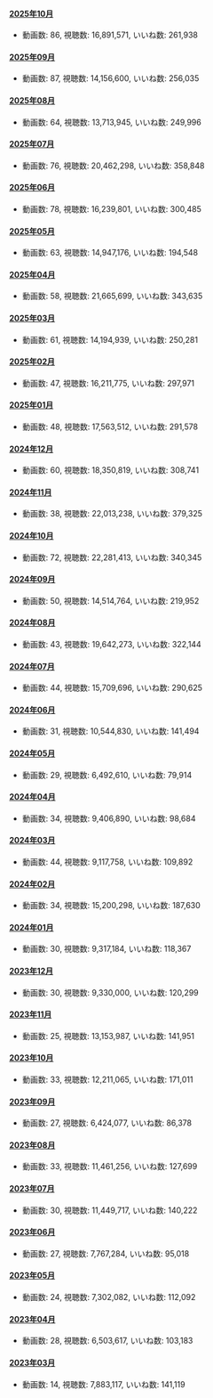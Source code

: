 #### [2025年10月](videos/202510 "wikilink")

-   動画数: 86, 視聴数: 16,891,571, いいね数: 261,938

#### [2025年09月](videos/202509 "wikilink")

-   動画数: 87, 視聴数: 14,156,600, いいね数: 256,035

#### [2025年08月](videos/202508 "wikilink")

-   動画数: 64, 視聴数: 13,713,945, いいね数: 249,996

#### [2025年07月](videos/202507 "wikilink")

-   動画数: 76, 視聴数: 20,462,298, いいね数: 358,848

#### [2025年06月](videos/202506 "wikilink")

-   動画数: 78, 視聴数: 16,239,801, いいね数: 300,485

#### [2025年05月](videos/202505 "wikilink")

-   動画数: 63, 視聴数: 14,947,176, いいね数: 194,548

#### [2025年04月](videos/202504 "wikilink")

-   動画数: 58, 視聴数: 21,665,699, いいね数: 343,635

#### [2025年03月](videos/202503 "wikilink")

-   動画数: 61, 視聴数: 14,194,939, いいね数: 250,281

#### [2025年02月](videos/202502 "wikilink")

-   動画数: 47, 視聴数: 16,211,775, いいね数: 297,971

#### [2025年01月](videos/202501 "wikilink")

-   動画数: 48, 視聴数: 17,563,512, いいね数: 291,578

#### [2024年12月](videos/202412 "wikilink")

-   動画数: 60, 視聴数: 18,350,819, いいね数: 308,741

#### [2024年11月](videos/202411 "wikilink")

-   動画数: 38, 視聴数: 22,013,238, いいね数: 379,325

#### [2024年10月](videos/202410 "wikilink")

-   動画数: 72, 視聴数: 22,281,413, いいね数: 340,345

#### [2024年09月](videos/202409 "wikilink")

-   動画数: 50, 視聴数: 14,514,764, いいね数: 219,952

#### [2024年08月](videos/202408 "wikilink")

-   動画数: 43, 視聴数: 19,642,273, いいね数: 322,144

#### [2024年07月](videos/202407 "wikilink")

-   動画数: 44, 視聴数: 15,709,696, いいね数: 290,625

#### [2024年06月](videos/202406 "wikilink")

-   動画数: 31, 視聴数: 10,544,830, いいね数: 141,494

#### [2024年05月](videos/202405 "wikilink")

-   動画数: 29, 視聴数: 6,492,610, いいね数: 79,914

#### [2024年04月](videos/202404 "wikilink")

-   動画数: 34, 視聴数: 9,406,890, いいね数: 98,684

#### [2024年03月](videos/202403 "wikilink")

-   動画数: 44, 視聴数: 9,117,758, いいね数: 109,892

#### [2024年02月](videos/202402 "wikilink")

-   動画数: 34, 視聴数: 15,200,298, いいね数: 187,630

#### [2024年01月](videos/202401 "wikilink")

-   動画数: 30, 視聴数: 9,317,184, いいね数: 118,367

#### [2023年12月](videos/202312 "wikilink")

-   動画数: 30, 視聴数: 9,330,000, いいね数: 120,299

#### [2023年11月](videos/202311 "wikilink")

-   動画数: 25, 視聴数: 13,153,987, いいね数: 141,951

#### [2023年10月](videos/202310 "wikilink")

-   動画数: 33, 視聴数: 12,211,065, いいね数: 171,011

#### [2023年09月](videos/202309 "wikilink")

-   動画数: 27, 視聴数: 6,424,077, いいね数: 86,378

#### [2023年08月](videos/202308 "wikilink")

-   動画数: 33, 視聴数: 11,461,256, いいね数: 127,699

#### [2023年07月](videos/202307 "wikilink")

-   動画数: 30, 視聴数: 11,449,717, いいね数: 140,222

#### [2023年06月](videos/202306 "wikilink")

-   動画数: 27, 視聴数: 7,767,284, いいね数: 95,018

#### [2023年05月](videos/202305 "wikilink")

-   動画数: 24, 視聴数: 7,302,082, いいね数: 112,092

#### [2023年04月](videos/202304 "wikilink")

-   動画数: 28, 視聴数: 6,503,617, いいね数: 103,183

#### [2023年03月](videos/202303 "wikilink")

-   動画数: 14, 視聴数: 7,883,117, いいね数: 141,119

